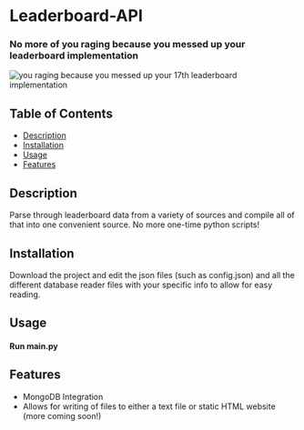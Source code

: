 # Leaderboard-API

### No more of you raging because you messed up your leaderboard implementation

![you raging because you messed up your 17th leaderboard implementation](clout_chasing/spike-monkey-typing.gif)


## Table of Contents

- [Description](#description)
- [Installation](#installation)
- [Usage](#usage)
- [Features](#features)

## Description

Parse through leaderboard data from a variety of sources and compile all of that into one 
convenient source. No more one-time python scripts!

## Installation

Download the project and edit the json files (such as config.json) and all
the different database reader files with your specific info to allow for easy reading.

## Usage

#### Run main.py

## Features

- MongoDB Integration
- Allows for writing of files to either a text file or static HTML website (more coming soon!)